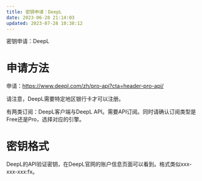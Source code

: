 ```yaml
---
title: 密钥申请：DeepL
date: 2023-06-28 21:14:03
updated: 2023-07-28 10:38:12
---
```


密钥申请：DeepL

# 申请方法

申请：<https://www.deepl.com/zh/pro-api?cta=header-pro-api/>

请注意，DeepL需要特定地区银行卡才可以注册。

有两类订阅：DeepL客户端与DeepL API。需要API订阅。同时请确认订阅类型是Free还是Pro，选择对应的引擎。

# 密钥格式

DeepL的API验证密钥，在DeepL官网的账户信息页面可以看到。格式类似xxx-xxx-xxx:fx。
